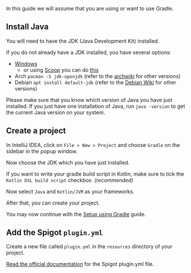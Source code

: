 In this guide we will assume that you are using or want to use Gradle.

## Install Java

You will need to have the JDK (Java Development Kit) installed.

If you do not already have a JDK installed, you have several options:

- [Windows](https://adoptopenjdk.net/)
    - or using [Scoop](https://scoop.sh/) you can do [this](https://github.com/lukesampson/scoop/wiki/Java)
- Arch `pacman -S jdk-openjdk` (refer to the [archwiki](https://wiki.archlinux.org/index.php/Java#OpenJDK) for other versions)
- Debian `apt install default-jdk` (refer to the [Debian Wiki](https://wiki.debian.org/Java/) for other versions)

Please make sure that you know which version of Java you have just installed. If you just have one installation of Java, run `java -version` to get the current Java version on your system.

## Create a project

In IntelliJ IDEA, click on `File > New > Project` and choose `Gradle` on the sidebar in the popup window.

Now choose the JDK which you have just installed.

If you want to write your gradle build script in Kotlin, make sure to tick the `Kotlin DSL build script` checkbox. _(recommended)_

Now select `Java` and `Kotlin/JVM` as your frameworks.

After that, you can create your project.

You may now continue with the [Setup using Gradle](gradle.md) guide.

## Add the Spigot `plugin.yml`

Create a new file called `plugin.yml` in the `resources` directory of your project.

[Read the official documentation](https://www.spigotmc.org/wiki/plugin-yml/) for the Spigot plugin.yml file.
